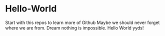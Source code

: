 # Hello-World
Start with this repos to learn more of Github
Maybe we should never forget where we are from.
Dream nothing is impossible.
Hello World yyds!
